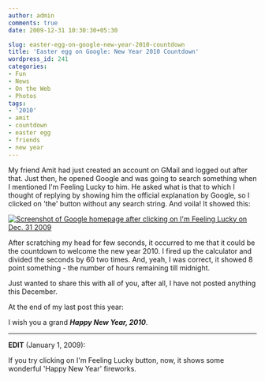 ```yaml
---
author: admin
comments: true
date: 2009-12-31 10:30:30+05:30

slug: easter-egg-on-google-new-year-2010-countdown
title: 'Easter egg on Google: New Year 2010 Countdown'
wordpress_id: 241
categories:
- Fun
- News
- On the Web
- Photos
tags:
- '2010'
- amit
- countdown
- easter egg
- friends
- new year
---
```


My friend Amit had just created an account on GMail and logged out after that. Just then, he opened Google and was going to search something when I mentioned I'm Feeling Lucky to him. He asked what is that to which I thought of replying by showing him the official explanation by Google, so I clicked on 'the' button without any search string. And voila! It showed this:

[![Screenshot of Google homepage after clicking on I'm Feeling Lucky on Dec. 31 2009](https://techglider.in/kartik/blog/wp-content/uploads/2009/12/google-2010-timer-300x252.png)](https://techglider.in/kartik/blog/wp-content/uploads/2009/12/google-2010-timer.png)

After scratching my head for few seconds, it occurred to me that it could be the countdown to welcome the new year 2010. I fired up the calculator and divided the seconds by 60 two times. And, yeah, I was correct, it showed 8 point something - the number of hours remaining till midnight.

Just wanted to share this with all of you, after all, I have not posted anything this December.

At the end of my last post this year:

I wish you a grand _**Happy New Year, 2010**_.



* * *

**EDIT** (January 1, 2009):

If you try clicking on I'm Feeling Lucky button, now, it shows some wonderful 'Happy New Year' fireworks.

